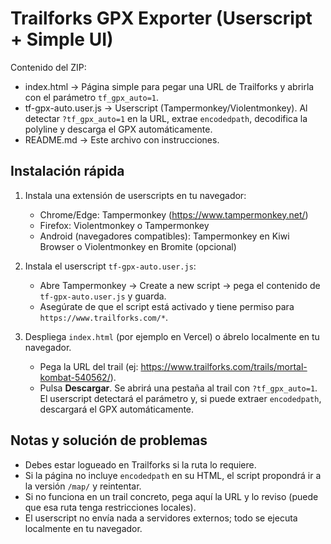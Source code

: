
# Trailforks GPX Exporter (Userscript + Simple UI)

Contenido del ZIP:
- index.html  -> Página simple para pegar una URL de Trailforks y abrirla con el parámetro `tf_gpx_auto=1`.
- tf-gpx-auto.user.js -> Userscript (Tampermonkey/Violentmonkey). Al detectar `?tf_gpx_auto=1` en la URL, extrae `encodedpath`, decodifica la polyline y descarga el GPX automáticamente.
- README.md -> Este archivo con instrucciones.

## Instalación rápida

1. Instala una extensión de userscripts en tu navegador:
   - Chrome/Edge: Tampermonkey (https://www.tampermonkey.net/)
   - Firefox: Violentmonkey o Tampermonkey
   - Android (navegadores compatibles): Tampermonkey en Kiwi Browser o Violentmonkey en Bromite (opcional)

2. Instala el userscript `tf-gpx-auto.user.js`:
   - Abre Tampermonkey -> Create a new script -> pega el contenido de `tf-gpx-auto.user.js` y guarda.
   - Asegúrate de que el script está activado y tiene permiso para `https://www.trailforks.com/*`.

3. Despliega `index.html` (por ejemplo en Vercel) o ábrelo localmente en tu navegador.
   - Pega la URL del trail (ej: https://www.trailforks.com/trails/mortal-kombat-540562/).
   - Pulsa **Descargar**. Se abrirá una pestaña al trail con `?tf_gpx_auto=1`. El userscript detectará el parámetro y, si puede extraer `encodedpath`, descargará el GPX automáticamente.

## Notas y solución de problemas
- Debes estar logueado en Trailforks si la ruta lo requiere.
- Si la página no incluye `encodedpath` en su HTML, el script propondrá ir a la versión `/map/` y reintentar.
- Si no funciona en un trail concreto, pega aquí la URL y lo reviso (puede que esa ruta tenga restricciones locales).
- El userscript no envía nada a servidores externos; todo se ejecuta localmente en tu navegador.
